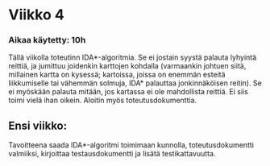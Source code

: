 # Viikko 4

### Aikaa käytetty: 10h

Tällä viikolla toteutinn IDA*-algoritmia. Se ei jostain syystä palauta lyhyintä reittiä, ja jumittuu joidenkin karttojen kohdalla (varmaankin johtuen siitä, millainen kartta on kysessä; kartoissa, joissa on enemmän esteitä liikkumiselle tai vähemmän solmuja, IDA* palauttaa jonkinnäköisen reitin). Se ei myöskään palauta mitään, jos kartassa ei ole mahdollista reittiä. Ei siis toimi vielä ihan oikein. Aloitin myös toteutusdokumenttia. 

## Ensi viikko:
Tavoitteena saada IDA*-algoritmi toimimaan kunnolla, toteutusdokumentti valmiiksi, kirjoittaa testausdokumentti ja lisätä testikattavuutta.